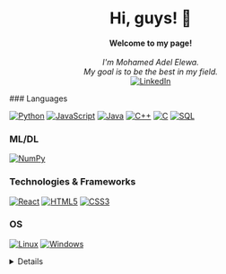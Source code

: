 <h1 align="center">Hi, guys! 👋</h1>

<p align="center">
    <b>Welcome to my page!</b><br><br>
    <i>
        I'm Mohamed Adel Elewa.<br>
        My goal is to be the best in my field.      
    </i>
    <br>
    <a href="https://www.linkedin.com/in/mohamed-adel2810/">
        <img src="https://img.shields.io/badge/LinkedIn-blue?style=flat-square&logo=linkedin" alt="LinkedIn">
    </a>   
</p>
### Languages

[![Python](https://img.shields.io/badge/python-black?style=for-the-badge&logo=python)](https://github.com/Mohamedelewa2810)
[![JavaScript](https://img.shields.io/badge/javascript-black?style=for-the-badge&logo=javascript)](https://github.com/Mohamedelewa2810)
[![Java](https://img.shields.io/badge/java-black?style=for-the-badge&logo=openjdk)](https://github.com/Mohamedelewa2810)
[![C++](https://img.shields.io/badge/c++-black?style=for-the-badge&logo=cplusplus)](https://github.com/Mohamedelewa2810)
[![C](https://img.shields.io/badge/c-black?style=for-the-badge&logo=c)](https://github.com/Mohamedelewa2810)
[![SQL](https://img.shields.io/badge/sql-black?style=for-the-badge&logo=mysql)](https://github.com/Mohamedelewa2810)

### ML/DL
[![NumPy](https://img.shields.io/badge/numpy-black?style=for-the-badge&logo=numpy)](https://github.com/Mohamedelewa2810)
### Technologies & Frameworks
[![React](https://img.shields.io/badge/react-black?style=for-the-badge&logo=react)](https://github.com/Mohamedelewa2810)
[![HTML5](https://img.shields.io/badge/html5-black?style=for-the-badge&logo=html5)](https://github.com/Mohamedelewa2810)
[![CSS3](https://img.shields.io/badge/css3-black?style=for-the-badge&logo=css3)](https://github.com/Mohamedelewa2810)

### OS
[![Linux](https://img.shields.io/badge/linux-black?style=for-the-badge&logo=Linux)](https://github.com/Mohamedelewa2810)
[![Windows](https://img.shields.io/badge/Windows-black?style=for-the-badge&logo=Windows)](https://github.com/Mohamedelewa2810)

<details>
<p align="center">
  <a href="https://github.com/Mohamedelewa2810">
    <img src="http://github-profile-summary-cards.vercel.app/api/cards/profile-details?username=Mohamedelewa2810&theme=transparent" />
  </a>
  <a href="https://github.com/Mohamedelewa2810">
    <img src="https://github-readme-streak-stats.herokuapp.com/?user=Mohamedelewa2810&hide_border=true&card_width=338&theme=transparent" />
  </a>
  <a href="https://github.com/Mohamedelewa2810">
    <img src="http://github-profile-summary-cards.vercel.app/api/cards/stats?username=Mohamedelewa2810&theme=transparent" />
  </a>
  <a href="https://github.com/Mohamedelewa2810">
    <img src="https://github-readme-stats.vercel.app/api/top-langs/?username=Mohamedelewa2810&langs_count=10&exclude_repo=&hide=jupyter%20notebook,vim%20script,cmake,makefile,batchfile,emacs%20lisp,css,html&layout=default&card_width=699&hide_border=true&theme=transparent" />
  </a>
</p>

<!--
- 🔭 I’m currently working on ...
- 🌱 I’m currently learning ...
- 👯 I’m looking to collaborate on ...
- 🤔 I’m looking for help with ...
- 💬 Ask me about ...
- 📫 How to reach me: ...
- 😄 Pronouns: ...
- ⚡ Fun fact: ...
-->
